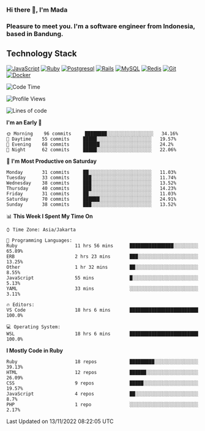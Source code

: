 ### Hi there 👋, I'm Mada
### Pleasure to meet you. I'm a software engineer from Indonesia, based in Bandung.

## Technology Stack

[![JavaScript](https://img.shields.io/badge/-JavaScript-%23F7DF1C?style=flat-square&logo=javascript&logoColor=000000&labelColor=%23F7DF1C&color=%23FFCE5A)](https://www.javascript.com/)
[![Ruby](https://img.shields.io/badge/Ruby-CC342D?style=flat-square&logo=ruby&logoColor=white)](https://www.ruby-lang.org/en/)
[![Postgresql](https://img.shields.io/badge/PostgreSQL-316192?style=flat-square&logo=postgresql&logoColor=ffffff)](https://www.postgresql.org/)
[![Rails](https://img.shields.io/badge/Ruby_on_Rails-CC0000?style=flat-square&logo=ruby-on-rails&logoColor=white)](https://rubyonrails.org/)
[![MySQL](https://img.shields.io/badge/-MySQL-4479A1?style=flat-square&logo=MySQL&logoColor=ffffff)](https://www.mysql.com/)
[![Redis](https://img.shields.io/badge/-Redis-DC382D?style=flat-square&logo=Redis&logoColor=ffffff)](https://redis.io/)
[![Git](https://img.shields.io/badge/-Git-%23F05032?style=flat-square&logo=git&logoColor=%23ffffff)](https://git-scm.com/)
[![Docker](https://img.shields.io/badge/-Docker-2496ED?style=flat-square&logo=docker&logoColor=ffffff)](https://www.docker.com/)
<!--
**madaarya/madaarya** is a ✨ _special_ ✨ repository because its `README.md` (this file) appears on your GitHub profile.

Here are some ideas to get you started:

- 🔭 I’m currently working on ...
- 🌱 I’m currently learning ...
- 👯 I’m looking to collaborate on ...
- 🤔 I’m looking for help with ...
- 💬 Ask me about ...
- 📫 How to reach me: ...
- 😄 Pronouns: ...
- ⚡ Fun fact: ...
-->
<!--START_SECTION:waka-->
![Code Time](http://img.shields.io/badge/Code%20Time-5%2C015%20hrs%2028%20mins-blue)

![Profile Views](http://img.shields.io/badge/Profile%20Views-2-blue)

![Lines of code](https://img.shields.io/badge/From%20Hello%20World%20I%27ve%20Written-861%20Thousand%20lines%20of%20code-blue)

**I'm an Early 🐤** 

```text
🌞 Morning    96 commits     ████████░░░░░░░░░░░░░░░░░   34.16% 
🌆 Daytime    55 commits     █████░░░░░░░░░░░░░░░░░░░░   19.57% 
🌃 Evening    68 commits     ██████░░░░░░░░░░░░░░░░░░░   24.2% 
🌙 Night      62 commits     █████░░░░░░░░░░░░░░░░░░░░   22.06%

```
📅 **I'm Most Productive on Saturday** 

```text
Monday       31 commits     ██░░░░░░░░░░░░░░░░░░░░░░░   11.03% 
Tuesday      33 commits     ███░░░░░░░░░░░░░░░░░░░░░░   11.74% 
Wednesday    38 commits     ███░░░░░░░░░░░░░░░░░░░░░░   13.52% 
Thursday     40 commits     ███░░░░░░░░░░░░░░░░░░░░░░   14.23% 
Friday       31 commits     ██░░░░░░░░░░░░░░░░░░░░░░░   11.03% 
Saturday     70 commits     ██████░░░░░░░░░░░░░░░░░░░   24.91% 
Sunday       38 commits     ███░░░░░░░░░░░░░░░░░░░░░░   13.52%

```


📊 **This Week I Spent My Time On** 

```text
⌚︎ Time Zone: Asia/Jakarta

💬 Programming Languages: 
Ruby                     11 hrs 56 mins      ████████████████░░░░░░░░░   65.89% 
ERB                      2 hrs 23 mins       ███░░░░░░░░░░░░░░░░░░░░░░   13.25% 
Other                    1 hr 32 mins        ██░░░░░░░░░░░░░░░░░░░░░░░   8.55% 
JavaScript               55 mins             █░░░░░░░░░░░░░░░░░░░░░░░░   5.13% 
YAML                     33 mins             ░░░░░░░░░░░░░░░░░░░░░░░░░   3.11%

🔥 Editors: 
VS Code                  18 hrs 6 mins       █████████████████████████   100.0%

💻 Operating System: 
WSL                      18 hrs 6 mins       █████████████████████████   100.0%

```

**I Mostly Code in Ruby** 

```text
Ruby                     18 repos            █████████░░░░░░░░░░░░░░░░   39.13% 
HTML                     12 repos            ██████░░░░░░░░░░░░░░░░░░░   26.09% 
CSS                      9 repos             █████░░░░░░░░░░░░░░░░░░░░   19.57% 
JavaScript               4 repos             ██░░░░░░░░░░░░░░░░░░░░░░░   8.7% 
PHP                      1 repo              ░░░░░░░░░░░░░░░░░░░░░░░░░   2.17%

```



 Last Updated on 13/11/2022 08:22:05 UTC
<!--END_SECTION:waka-->

